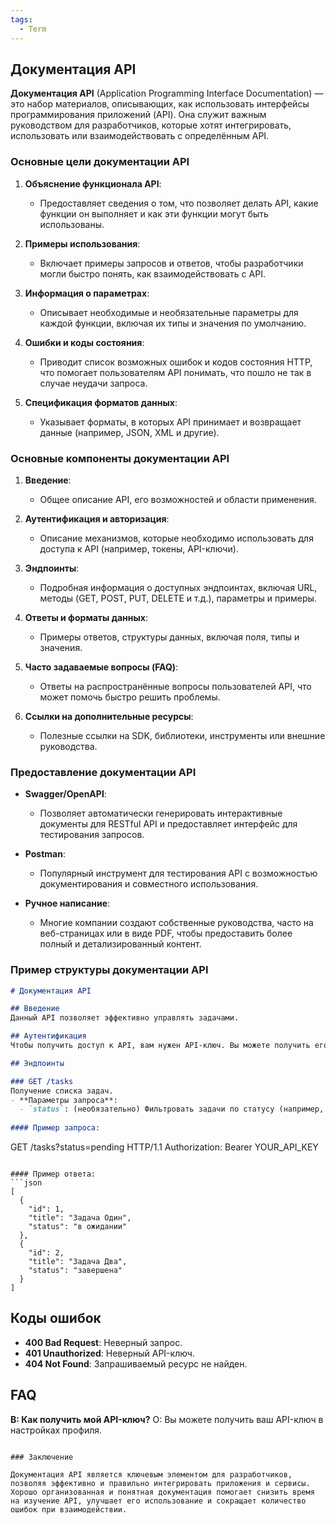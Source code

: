 ```yaml
---
tags:
  - Term
---
```

## Документация API

**Документация API** (Application Programming Interface Documentation) — это набор материалов, описывающих, как использовать интерфейсы программирования приложений (API). Она служит важным руководством для разработчиков, которые хотят интегрировать, использовать или взаимодействовать с определённым API.

### Основные цели документации API

1. **Объяснение функционала API**:
   - Предоставляет сведения о том, что позволяет делать API, какие функции он выполняет и как эти функции могут быть использованы.

2. **Примеры использования**:
   - Включает примеры запросов и ответов, чтобы разработчики могли быстро понять, как взаимодействовать с API.

3. **Информация о параметрах**:
   - Описывает необходимые и необязательные параметры для каждой функции, включая их типы и значения по умолчанию.

4. **Ошибки и коды состояния**:
   - Приводит список возможных ошибок и кодов состояния HTTP, что помогает пользователям API понимать, что пошло не так в случае неудачи запроса.

5. **Спецификация форматов данных**:
   - Указывает форматы, в которых API принимает и возвращает данные (например, JSON, XML и другие).

### Основные компоненты документации API

1. **Введение**:
   - Общее описание API, его возможностей и области применения.

2. **Аутентификация и авторизация**:
   - Описание механизмов, которые необходимо использовать для доступа к API (например, токены, API-ключи).

3. **Эндпоинты**:
   - Подробная информация о доступных эндпоинтах, включая URL, методы (GET, POST, PUT, DELETE и т.д.), параметры и примеры.

4. **Ответы и форматы данных**:
   - Примеры ответов, структуры данных, включая поля, типы и значения.

5. **Часто задаваемые вопросы (FAQ)**:
   - Ответы на распространённые вопросы пользователей API, что может помочь быстро решить проблемы.

6. **Ссылки на дополнительные ресурсы**:
   - Полезные ссылки на SDK, библиотеки, инструменты или внешние руководства.

### Предоставление документации API

- **Swagger/OpenAPI**:
  - Позволяет автоматически генерировать интерактивные документы для RESTful API и предоставляет интерфейс для тестирования запросов.

- **Postman**:
  - Популярный инструмент для тестирования API с возможностью документирования и совместного использования.

- **Ручное написание**:
  - Многие компании создают собственные руководства, часто на веб-страницах или в виде PDF, чтобы предоставить более полный и детализированный контент.

### Пример структуры документации API

```markdown
# Документация API

## Введение
Данный API позволяет эффективно управлять задачами.

## Аутентификация
Чтобы получить доступ к API, вам нужен API-ключ. Вы можете получить его в настройках вашего аккаунта.

## Эндпоинты

### GET /tasks
Получение списка задач.
- **Параметры запроса**:
  - `status`: (необязательно) Фильтровать задачи по статусу (например, завершенные, в ожидании).
  
#### Пример запроса:
```
GET /tasks?status=pending HTTP/1.1
Authorization: Bearer YOUR_API_KEY
```

#### Пример ответа:
```json
[
  {
    "id": 1,
    "title": "Задача Один",
    "status": "в ожидании"
  },
  {
    "id": 2,
    "title": "Задача Два",
    "status": "завершена"
  }
]
```

## Коды ошибок
- **400 Bad Request**: Неверный запрос.
- **401 Unauthorized**: Неверный API-ключ.
- **404 Not Found**: Запрашиваемый ресурс не найден.

## FAQ
**В: Как получить мой API-ключ?**
О: Вы можете получить ваш API-ключ в настройках профиля.

```

### Заключение

Документация API является ключевым элементом для разработчиков, позволяя эффективно и правильно интегрировать приложения и сервисы. Хорошо организованная и понятная документация помогает снизить время на изучение API, улучшает его использование и сокращает количество ошибок при взаимодействии.